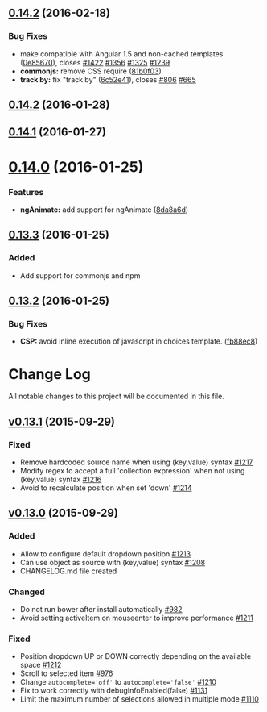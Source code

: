 <a name="0.14.2"></a>
## [0.14.2](https://github.com/angular-ui/ui-select/compare/v0.14.2...v0.14.2) (2016-02-18)


### Bug Fixes

* make compatible with Angular 1.5 and non-cached templates ([0e85670](https://github.com/angular-ui/ui-select/commit/0e85670)), closes [#1422](https://github.com/angular-ui/ui-select/issues/1422) [#1356](https://github.com/angular-ui/ui-select/issues/1356) [#1325](https://github.com/angular-ui/ui-select/issues/1325) [#1239](https://github.com/angular-ui/ui-select/issues/1239)
* **commonjs:** remove CSS require ([81b0f03](https://github.com/angular-ui/ui-select/commit/81b0f03))
* **track by:** fix "track by" ([6c52e41](https://github.com/angular-ui/ui-select/commit/6c52e41)), closes [#806](https://github.com/angular-ui/ui-select/issues/806) [#665](https://github.com/angular-ui/ui-select/issues/665)



<a name="0.14.2"></a>
## [0.14.2](https://github.com/angular-ui/ui-select/compare/v0.14.1...v0.14.2) (2016-01-28)




<a name="0.14.1"></a>
## [0.14.1](https://github.com/angular-ui/ui-select/compare/v0.14.1...v0.14.1) (2016-01-27)




<a name="0.14.0"></a>
# [0.14.0](https://github.com/angular-ui/ui-select/compare/v0.13.3...v0.14.0) (2016-01-25)


### Features

* **ngAnimate:** add support for ngAnimate ([8da8a6d](https://github.com/angular-ui/ui-select/commit/8da8a6d))



<a name="0.13.3"></a>
## [0.13.3](https://github.com/angular-ui/ui-select/compare/v0.13.3...v0.13.2) (2016-01-25)

### Added
- Add support for commonjs and npm

<a name="0.13.2"></a>
## [0.13.2](https://github.com/angular-ui/ui-select/compare/v0.13.2...v0.13.2) (2016-01-25)


### Bug Fixes

* **CSP:** avoid inline execution of javascript in choices template. ([fb88ec8](https://github.com/angular-ui/ui-select/commit/fb88ec8))



# Change Log
All notable changes to this project will be documented in this file.

## [v0.13.1][v0.13.1] (2015-09-29)
### Fixed
- Remove hardcoded source name when using (key,value) syntax [#1217](https://github.com/angular-ui/ui-select/pull/1217)
- Modify regex to accept a full 'collection expression' when not using (key,value) syntax [#1216](https://github.com/angular-ui/ui-select/pull/1216)
- Avoid to recalculate position when set 'down' [#1214](https://github.com/angular-ui/ui-select/issues/1214#issuecomment-144271352)

## [v0.13.0][v0.13.0] (2015-09-29)
### Added
- Allow to configure default dropdown position [#1213](https://github.com/angular-ui/ui-select/pull/1213) 
- Can use object as source with (key,value) syntax [#1208](https://github.com/angular-ui/ui-select/pull/1208) 
- CHANGELOG.md file created

### Changed
- Do not run bower after install automatically [#982](https://github.com/angular-ui/ui-select/pull/982)
- Avoid setting activeItem on mouseenter to improve performance [#1211](https://github.com/angular-ui/ui-select/pull/1211)

### Fixed
- Position dropdown UP or DOWN correctly depending on the available space [#1212](https://github.com/angular-ui/ui-select/pull/1212)
- Scroll to selected item [#976](https://github.com/angular-ui/ui-select/issues/976)
- Change `autocomplete='off'` to `autocomplete='false'` [#1210](https://github.com/angular-ui/ui-select/pull/1210)
- Fix to work correctly with debugInfoEnabled(false) [#1131](https://github.com/angular-ui/ui-select/pull/1131)
- Limit the maximum number of selections allowed in multiple mode [#1110](https://github.com/angular-ui/ui-select/pull/1110)

[v0.13.1]: https://github.com/angular-ui/ui-select/compare/v0.13.0...v0.13.1
[v0.13.0]: https://github.com/angular-ui/ui-select/compare/v0.12.1...v0.13.0
